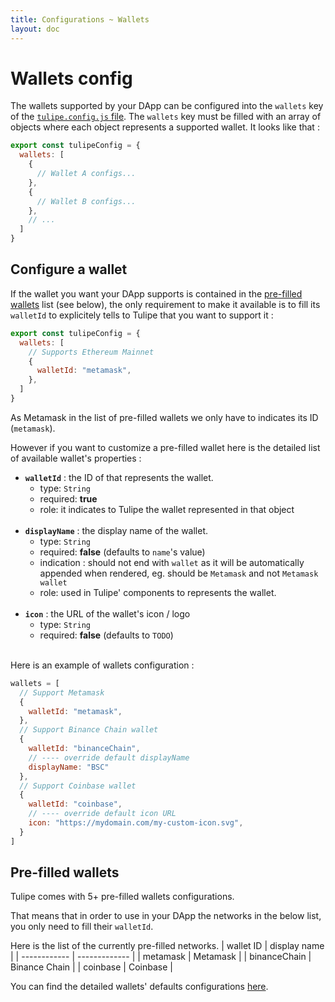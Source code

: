```yaml
---
title: Configurations ~ Wallets
layout: doc
---
```


# Wallets config

The wallets supported by your DApp can be configured into the `wallets` key of the [`tulipe.config.js` file](/guide/configurations/intuition).
The `wallets` key must be filled with an array of objects where each object represents a supported wallet. It looks like that :
```js
export const tulipeConfig = {
  wallets: [
    {
      // Wallet A configs...
    },
    {
      // Wallet B configs...
    },
    // ...
  ]
}
```

## Configure a wallet
If the wallet you want your DApp supports is contained in the [pre-filled wallets](/guide/configurations/wallets#pre-filled-wallets) list (see below), the only requirement to make it available is to fill its `walletId` to explicitely tells to Tulipe that you want to support it :
```js
export const tulipeConfig = {
  wallets: [
    // Supports Ethereum Mainnet
    {
      walletId: "metamask",
    },
  ]
}
```
As Metamask in the list of pre-filled wallets we only have to indicates its ID (`metamask`).


However if you want to customize a pre-filled wallet here is the detailed list of available wallet's properties :
- **`walletId`** : the ID of that represents the wallet.
  - type: `String`
  - required: **true**
  - role: it indicates to Tulipe the wallet represented in that object
<br/><br/>
- **`displayName`** : the display name of the wallet.
  - type: `String`
  - required: **false** (defaults to `name`'s value)
  - indication : should not end with `wallet` as it will be automatically appended when rendered, eg. should be `Metamask` and not `Metamask wallet`
  - role: used in Tulipe' components to represents the wallet.
<br/><br/>
- **`icon`** : the URL of the wallet's icon / logo
  - type: `String`
  - required: **false** (defaults to `TODO`)
<br/><br/>

Here is an example of wallets configuration :
```js
wallets = [
  // Support Metamask
  {
    walletId: "metamask",
  },
  // Support Binance Chain wallet
  {
    walletId: "binanceChain",
    // ---- override default displayName
    displayName: "BSC"
  },
  // Support Coinbase wallet
  {
    walletId: "coinbase",
    // ---- override default icon URL
    icon: "https://mydomain.com/my-custom-icon.svg",
  }
]
```

## Pre-filled wallets
Tulipe comes with 5+ pre-filled wallets configurations.

That means that in order to use in your DApp the networks in the below list, you only need to fill their `walletId`.

Here is the list of the currently pre-filled networks.
| wallet ID    | display name  |
| ------------ | ------------- |
| metamask     | Metamask      |
| binanceChain | Binance Chain |
| coinbase     | Coinbase      |


You can find the detailed wallets' defaults configurations [here](https://github.com/LilaRest/tulipe/blob/main/src/composables/config/tulipe.config-default.js).

